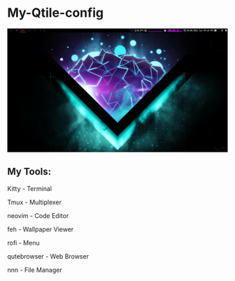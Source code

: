 # My-Qtile-config

![Preview Image](https://github.com/martinval9/My-Qtile-config/blob/main/img_qtile/desk.jpg)

## My Tools:

Kitty - Terminal

Tmux - Multiplexer

neovim - Code Editor

feh - Wallpaper Viewer

rofi - Menu

qutebrowser - Web Browser

nnn - File Manager
